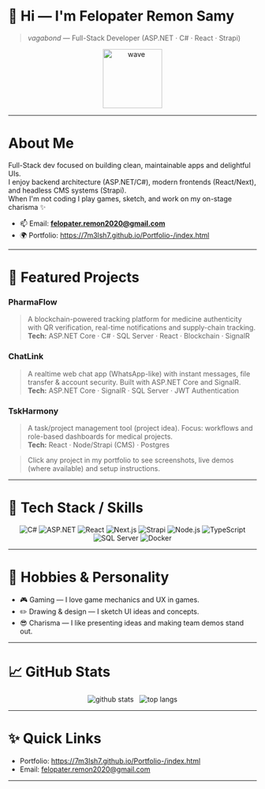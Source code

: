 # 👋 Hi — I'm **Felopater Remon Samy**  
> *vagabond* — Full-Stack Developer (ASP.NET · C# · React · Strapi)

<p align="center">
  <img src="https://media.giphy.com/media/hvRJCLFzcasrR4ia7z/giphy.gif" alt="wave" width="120"/>
</p>

---

# About Me
Full-Stack dev focused on building clean, maintainable apps and delightful UIs.  
I enjoy backend architecture (ASP.NET/C#), modern frontends (React/Next), and headless CMS systems (Strapi).  
When I'm not coding I play games, sketch, and work on my on-stage charisma ✨

- 📫 Email: **felopater.remon2020@gmail.com**  
- 🌍 Portfolio: https://7m3lsh7.github.io/Portfolio-/index.html

---

# 🚀 Featured Projects

### **PharmaFlow**
> A blockchain-powered tracking platform for medicine authenticity with QR verification, real-time notifications and supply-chain tracking.  
**Tech:** ASP.NET Core · C# · SQL Server · React · Blockchain · SignalR

### **ChatLink**
> A realtime web chat app (WhatsApp-like) with instant messages, file transfer & account security. Built with ASP.NET Core and SignalR.  
**Tech:** ASP.NET Core · SignalR · SQL Server · JWT Authentication

### **TskHarmony**
> A task/project management tool (project idea). Focus: workflows and role-based dashboards for medical projects.  
**Tech:** React · Node/Strapi (CMS) · Postgres

> Click any project in my portfolio to see screenshots, live demos (where available) and setup instructions.

---

# 🧰 Tech Stack / Skills
<div align="center">

![C#](https://img.shields.io/badge/-C%23-239120?logo=csharp&logoColor=white&style=for-the-badge)
![ASP.NET](https://img.shields.io/badge/-ASP.NET-512BD4?logo=dotnet&logoColor=white&style=for-the-badge)
![React](https://img.shields.io/badge/-React-61DAFB?logo=react&logoColor=black&style=for-the-badge)
![Next.js](https://img.shields.io/badge/-Next.js-000000?logo=nextdotjs&logoColor=white&style=for-the-badge)
![Strapi](https://img.shields.io/badge/-Strapi-1E90FF?logo=strapi&logoColor=white&style=for-the-badge)
![Node.js](https://img.shields.io/badge/-Node.js-339933?logo=nodedotjs&logoColor=white&style=for-the-badge)
![TypeScript](https://img.shields.io/badge/-TypeScript-3178C6?logo=typescript&logoColor=white&style=for-the-badge)
![SQL Server](https://img.shields.io/badge/-SQL_Server-CC2927?logo=microsoftsqlserver&logoColor=white&style=for-the-badge)
![Docker](https://img.shields.io/badge/-Docker-2496ED?logo=docker&logoColor=white&style=for-the-badge)

</div>

---

# 🎨 Hobbies & Personality
- 🎮 Gaming — I love game mechanics and UX in games.  
- ✏️ Drawing & design — I sketch UI ideas and concepts.  
- 😎 Charisma — I like presenting ideas and making team demos stand out.

---

# 📈 GitHub Stats

<p align="center">
  <img src="https://github-readme-stats.vercel.app/api?username=7m3lsh7&show_icons=true&theme=tokyonight&hide_border=true" alt="github stats" />
  &nbsp;
  <img src="https://github-readme-stats.vercel.app/api/top-langs/?username=7m3lsh7&layout=compact&theme=tokyonight&hide_border=true" alt="top langs"/>
</p>

---

# ✨ Quick Links
- Portfolio: https://7m3lsh7.github.io/Portfolio-/index.html  
- Email: felopater.remon2020@gmail.com

---


